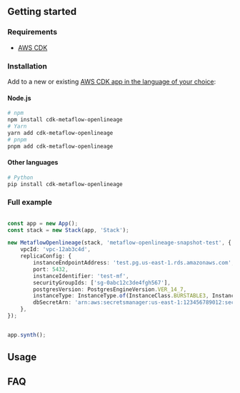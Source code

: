 ## Getting started

### Requirements

- [AWS CDK](https://docs.aws.amazon.com/cdk/v2/guide/getting_started.html)

### Installation

Add to a new or
existing [AWS CDK app in the language of your choice](https://docs.aws.amazon.com/cdk/v2/guide/hello_world.html):

#### Node.js

```sh
# npm 
npm install cdk-metaflow-openlineage
# Yarn
yarn add cdk-metaflow-openlineage
# pnpm
pnpm add cdk-metaflow-openlineage
```

#### Other languages

```sh
# Python
pip install cdk-metaflow-openlineage
```

### Full example

```ts

const app = new App();
const stack = new Stack(app, 'Stack');

new MetaflowOpenlineage(stack, 'metaflow-openlineage-snapshot-test', {
    vpcId: 'vpc-12ab3c4d',
    replicaConfig: {
        instanceEndpointAddress: 'test.pg.us-east-1.rds.amazonaws.com',
        port: 5432,
        instanceIdentifier: 'test-mf',
        securityGroupIds: ['sg-0abc12c3de4fgh567'],
        postgresVersion: PostgresEngineVersion.VER_14_7,
        instanceType: InstanceType.of(InstanceClass.BURSTABLE3, InstanceSize.SMALL),
        dbSecretArn: 'arn:aws:secretsmanager:us-east-1:123456789012:secret:test-secret',
    },
});


app.synth();
```

## Usage

## FAQ

